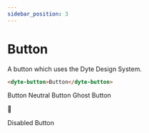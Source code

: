 ```yaml
---
sidebar_position: 3
---
```


# Button

A button which uses the Dyte Design System.

```html
<dyte-button>Button</dyte-button>
```

<dyte-button>Button</dyte-button>
<dyte-button variant="neutral">Neutral Button</dyte-button>
<dyte-button variant="ghost">Ghost Button</dyte-button>

<dyte-button kind="icon">🔆</dyte-button>

<dyte-button disabled>Disabled Button</dyte-button>
